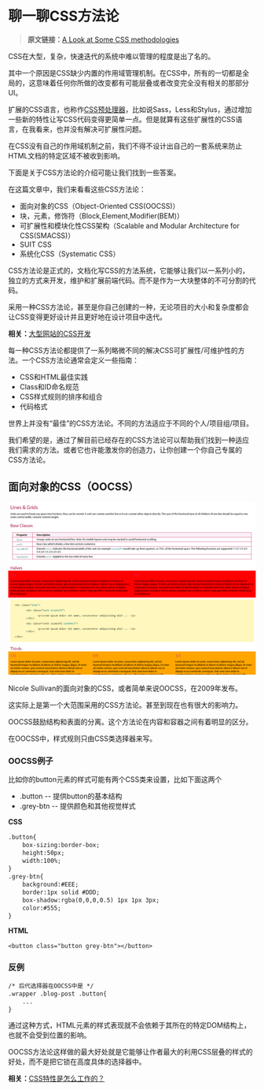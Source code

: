 # 聊一聊CSS方法论

> **原文链接：**[A Look at Some CSS methodologies]()

CSS在大型，复杂，快速迭代的系统中难以管理的程度是出了名的。

其中一个原因是CSS缺少内置的作用域管理机制。在CSS中，所有的一切都是全局的，这意味着任何你所做的改变都有可能层叠或者改变完全没有相关的那部分UI。

扩展的CSS语言，也称作[CSS预处理器](http://sixrevisions.com/elsewhere-on-the-web/the-best-css-preprocessors-right-now/)，比如说Sass，Less和Stylus，通过增加一些新的特性让写CSS代码变得更简单一点。但是就算有这些扩展性的CSS语言，在我看来，也并没有解决可扩展性问题。

在CSS没有自己的作用域机制之前，我们不得不设计出自己的一套系统来防止HTML文档的特定区域不被收到影响。

下面是关于CSS方法论的介绍可能让我们找到一些答案。

在这篇文章中，我们来看看这些CSS方法论：

- 面向对象的CSS（Object-Oriented CSS(OOCSS)）
- 块，元素，修饰符（Block,Element,Modifier(BEM)）
- 可扩展性和模块化性CSS架构（Scalable and Modular Architecture for CSS(SMACSS)）
- SUIT CSS
- 系统化CSS（Systematic CSS）

CSS方法论是正式的，文档化写CSS的方法系统，它能够让我们以一系列小的，独立的方式来开发，维护和扩展前端代码。而不是作为一大块整体的不可分割的代码。

采用一种CSS方法论，甚至是你自己创建的一种，无论项目的大小和复杂度都会让CSS变得更好设计并且更好地在设计项目中迭代。

**相关：**[大型网站的CSS开发](http://sixrevisions.com/css/css-development-at-large-sites/)

每一种CSS方法论都提供了一系列略微不同的解决CSS可扩展性/可维护性的方法。一个CSS方法论通常会定义一些指南：

- CSS和HTML最佳实践
- Class和ID命名规范
- CSS样式规则的排序和组合
- 代码格式

世界上并没有“最佳”的CSS方法论。不同的方法适应于不同的个人/项目组/项目。

我们希望的是，通过了解目前已经存在的CSS方法论可以帮助我们找到一种适应我们需求的方法。或者它也许能激发你的创造力，让你创建一个你自己专属的CSS方法论。

## 面向对象的CSS（OOCSS）

![lines and grids](imgs\css-methodologies\object-oriented-css.png)

Nicole Sullivan的面向对象的CSS，或者简单来说OOCSS，在2009年发布。

这实际上是第一个大范围采用的CSS方法论。甚至到现在也有很大的影响力。

OOCSS鼓励结构和表面的分离。这个方法论在内容和容器之间有着明显的区分。

在OOCSS中，样式规则只由CSS类选择器来写。

### OOCSS例子

比如你的button元素的样式可能有两个CSS类来设置，比如下面这两个

- .button -- 提供button的基本结构
- .grey-btn -- 提供颜色和其他视觉样式

**CSS**

	.button{
		box-sizing:border-box;
		height:50px;
		width:100%;
	}
	.grey-btn{
		background:#EEE;
		border:1px solid #DDD;
		box-shadow:rgba(0,0,0,0.5) 1px 1px 3px;
		color:#555;
	}

**HTML**

	<button class="button grey-btn"></button>

### 反例

	/* 后代选择器在OOCSS中是 */
	.wrapper .blog-post .button{
		...
	}

通过这种方式，HTML元素的样式表现就不会依赖于其所在的特定DOM结构上，也就不会受到位置的影响。

OOCSS方法论这样做的最大好处就是它能够让作者最大的利用CSS层叠的样式的好处，而不是把它锁在高度具体的选择器中。

**相关：**[CSS特性是怎么工作的？](http://sixrevisions.com/css/css-specificity/)